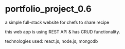 # portfolio_project_0.6

a simple full-stack website for chefs to share recipe

this web app is using REST API & has CRUD functionality.

technologies used: react.js, node.js, mongodb
